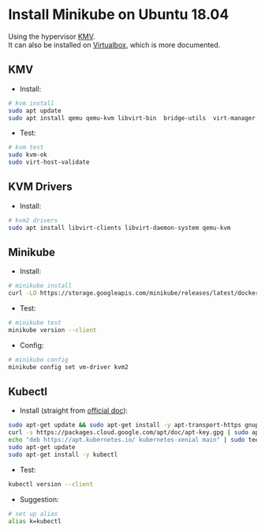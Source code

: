# Install Minikube on Ubuntu 18.04

Using the hypervisor [KMV](https://en.wikipedia.org/wiki/Kernel-based_Virtual_Machine).  
It can also be installed on [Virtualbox](https://en.wikipedia.org/wiki/VirtualBox), which is more documented.

## KMV

- Install:

```bash
# kvm install
sudo apt update
sudo apt install qemu qemu-kvm libvirt-bin  bridge-utils  virt-manager
```

- Test:

```bash
# kvm test
sudo kvm-ok
sudo virt-host-validate
```

## KVM Drivers

- Install:

```bash
# kvm2 drivers
sudo apt install libvirt-clients libvirt-daemon-system qemu-kvm
```

## Minikube

- Install:

```bash
# minikube install
curl -LO https://storage.googleapis.com/minikube/releases/latest/docker-machine-driver-kvm2 && sudo install docker-machine-driver-kvm2 /usr/local/bin/
```

- Test:

```bash
# minikube test
minikube version --client
```

- Config:

```bash
# minikube config
minikube config set vm-driver kvm2
```

## Kubectl

- Install (straight from [official doc](https://kubernetes.io/docs/tasks/tools/install-kubectl/#install-using-native-package-management)):

```bash
sudo apt-get update && sudo apt-get install -y apt-transport-https gnupg2
curl -s https://packages.cloud.google.com/apt/doc/apt-key.gpg | sudo apt-key add -
echo "deb https://apt.kubernetes.io/ kubernetes-xenial main" | sudo tee -a /etc/apt/sources.list.d/kubernetes.list
sudo apt-get update
sudo apt-get install -y kubectl
```

- Test:

```bash
kubectl version --client
```

- Suggestion:

```bash
# set up alias
alias k=kubectl
```

